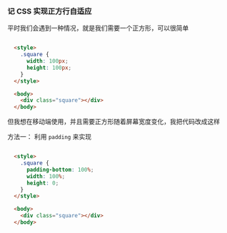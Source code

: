### 记 CSS 实现正方行自适应

平时我们会遇到一种情况，就是我们需要一个正方形，可以很简单

```HTML

  <style>
    .square {
      width: 100px;
      height: 100px;
    }
  </style>

  <body>
    <div class="square"></div>
  </body>

```

但我想在移动端使用，并且需要正方形随着屏幕宽度变化，我把代码改成这样

方法一： 利用 `padding` 来实现

```HTML

  <style>
    .square {
      padding-bottom: 100%;
      width: 100%;
      height: 0;
    }
  </style>

  <body>
    <div class="square"></div>
  </body>

```